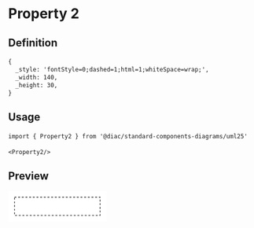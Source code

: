 # Property 2

## Definition

```
{
  _style: 'fontStyle=0;dashed=1;html=1;whiteSpace=wrap;',
  _width: 140,
  _height: 30,
}
```

## Usage

```
import { Property2 } from '@diac/standard-components-diagrams/uml25'

<Property2/>
```

## Preview

<img src="./property-2.png" width="200"/>

